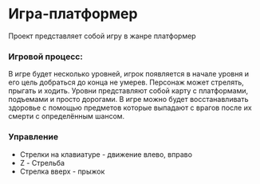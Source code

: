 # Игра-платформер
Проект представляет собой игру в жанре платформер
### Игровой процесс:
В игре будет несколько уровней, игрок появляется в начале уровня и его цель добраться до конца не умерев. Персонаж может стрелять, прыгать и ходить. Уровни представляют собой карту с платформами, подъемами и просто дорогами. В игре можно будет восстанавливать здоровье с помощью предметов которые выпадают с врагов после их смерти с определённым шансом.
### Управление
* Стрелки на клавиатуре - движение влево, вправо
* Z - Стрельба
* Стрелка вверх - прыжок
